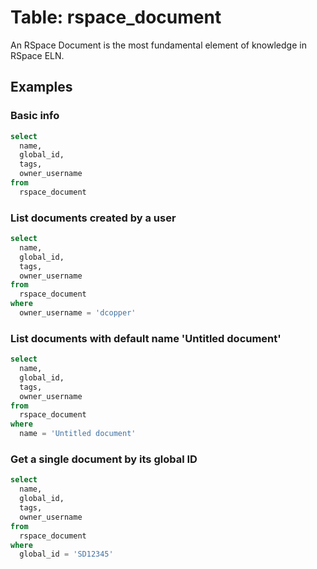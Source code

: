 # Table: rspace_document

An RSpace Document is the most fundamental element of knowledge in RSpace ELN.

## Examples

### Basic info

```sql
select
  name,
  global_id,
  tags,
  owner_username 
from
  rspace_document
```

### List documents created by a user

```sql
select
  name,
  global_id,
  tags,
  owner_username 
from
  rspace_document 
where
  owner_username = 'dcopper'
  ```

### List documents with default name 'Untitled document'

```sql
select
  name,
  global_id,
  tags,
  owner_username 
from
  rspace_document 
where
  name = 'Untitled document'
```

### Get a single document by its global ID

```sql
select
  name,
  global_id,
  tags,
  owner_username 
from
  rspace_document 
where
  global_id = 'SD12345'
```